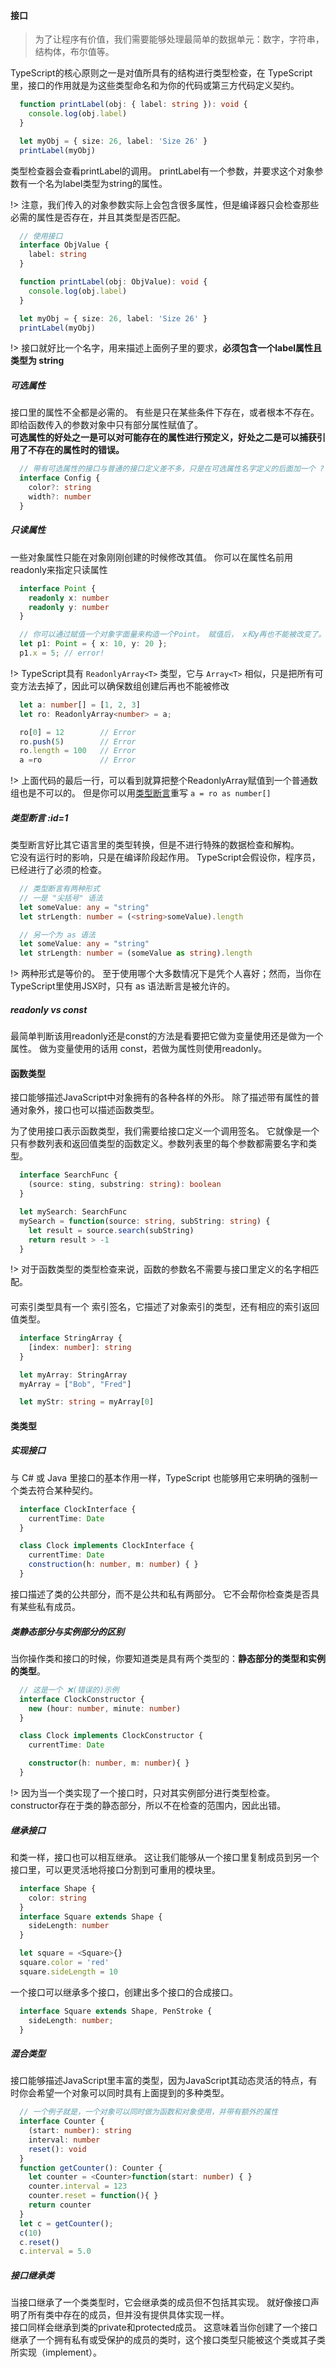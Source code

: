 #### 接口
> 为了让程序有价值，我们需要能够处理最简单的数据单元：数字，字符串，结构体，布尔值等。

TypeScript的核心原则之一是对值所具有的结构进行类型检查，在 TypeScript 里，接口的作用就是为这些类型命名和为你的代码或第三方代码定义契约。 

```ts
  function printLabel(obj: { label: string }): void {
    console.log(obj.label)
  }

  let myObj = { size: 26, label: 'Size 26' }
  printLabel(myObj)
```
类型检查器会查看printLabel的调用。 printLabel有一个参数，并要求这个对象参数有一个名为label类型为string的属性。  

!> 注意，我们传入的对象参数实际上会包含很多属性，但是编译器只会检查那些必需的属性是否存在，并且其类型是否匹配。 

```ts
  // 使用接口
  interface ObjValue {
    label: string
  }

  function printLabel(obj: ObjValue): void {
    console.log(obj.label)
  }

  let myObj = { size: 26, label: 'Size 26' }
  printLabel(myObj)
```
!> 接口就好比一个名字，用来描述上面例子里的要求，**必须包含一个label属性且类型为 string**

##### 可选属性
接口里的属性不全都是必需的。 有些是只在某些条件下存在，或者根本不存在。  
即给函数传入的参数对象中只有部分属性赋值了。  
**可选属性的好处之一是可以对可能存在的属性进行预定义，好处之二是可以捕获引用了不存在的属性时的错误。**
```ts
  // 带有可选属性的接口与普通的接口定义差不多，只是在可选属性名字定义的后面加一个 ? 符号
  interface Config {
    color?: string
    width?: number
  }
```

##### 只读属性
一些对象属性只能在对象刚刚创建的时候修改其值。 你可以在属性名前用 readonly来指定只读属性
```ts
  interface Point {
    readonly x: number
    readonly y: number
  }

  // 你可以通过赋值一个对象字面量来构造一个Point。 赋值后， x和y再也不能被改变了。
  let p1: Point = { x: 10, y: 20 };
  p1.x = 5; // error!
```
!> TypeScript具有 `ReadonlyArray<T>` 类型，它与 `Array<T>` 相似，只是把所有可变方法去掉了，因此可以确保数组创建后再也不能被修改
```ts
  let a: number[] = [1, 2, 3]
  let ro: ReadonlyArray<number> = a;

  ro[0] = 12        // Error
  ro.push(5)        // Error
  ro.length = 100   // Error
  a =ro             // Error
```
!> 上面代码的最后一行，可以看到就算把整个ReadonlyArray赋值到一个普通数组也是不可以的。 但是你可以用[类型断言](#1)重写 `a = ro as number[]`

##### 类型断言 :id=1
类型断言好比其它语言里的类型转换，但是不进行特殊的数据检查和解构。   
它没有运行时的影响，只是在编译阶段起作用。 TypeScript会假设你，程序员，已经进行了必须的检查。
```typescript
  // 类型断言有两种形式
  // 一是 "尖括号" 语法
  let someValue: any = "string"
  let strLength: number = (<string>someValue).length

  // 另一个为 as 语法
  let someValue: any = "string"
  let strLength: number = (someValue as string).length
```
!> 两种形式是等价的。 至于使用哪个大多数情况下是凭个人喜好；然而，当你在TypeScript里使用JSX时，只有 as 语法断言是被允许的。


##### readonly vs const
最简单判断该用readonly还是const的方法是看要把它做为变量使用还是做为一个属性。 做为变量使用的话用 const，若做为属性则使用readonly。


#### 函数类型
接口能够描述JavaScript中对象拥有的各种各样的外形。 除了描述带有属性的普通对象外，接口也可以描述函数类型。  

为了使用接口表示函数类型，我们需要给接口定义一个调用签名。 它就像是一个只有参数列表和返回值类型的函数定义。参数列表里的每个参数都需要名字和类型。
```ts
  interface SearchFunc {
    (source: sting, substring: string): boolean
  }

  let mySearch: SearchFunc
  mySearch = function(source: string, subString: string) {
    let result = source.search(subString)
    return result > -1
  }
```
!> 对于函数类型的类型检查来说，函数的参数名不需要与接口里定义的名字相匹配。  


#### 
可索引类型具有一个 索引签名，它描述了对象索引的类型，还有相应的索引返回值类型。
```ts
  interface StringArray {
    [index: number]: string
  }

  let myArray: StringArray
  myArray = ["Bob", "Fred"]

  let myStr: string = myArray[0]
```

#### 类类型
##### 实现接口
与 C# 或 Java 里接口的基本作用一样，TypeScript 也能够用它来明确的强制一个类去符合某种契约。
```ts
  interface ClockInterface {
    currentTime: Date
  }

  class Clock implements ClockInterface {
    currentTime: Date
    construction(h: number, m: number) { }
  }
```
接口描述了类的公共部分，而不是公共和私有两部分。 它不会帮你检查类是否具有某些私有成员。

##### 类静态部分与实例部分的区别
当你操作类和接口的时候，你要知道类是具有两个类型的：**静态部分的类型和实例的类型**。  
```ts
  // 这是一个 ❌(错误的)示例
  interface ClockConstructor {
    new (hour: number, minute: number)
  }

  class Clock implements ClockConstructor {
    currentTime: Date

    constructor(h: number, m: number){ }
  }
```
!> 因为当一个类实现了一个接口时，只对其实例部分进行类型检查。  
constructor存在于类的静态部分，所以不在检查的范围内，因此出错。


##### 继承接口
和类一样，接口也可以相互继承。 这让我们能够从一个接口里复制成员到另一个接口里，可以更灵活地将接口分割到可重用的模块里。
```ts
  interface Shape {
    color: string
  }
  interface Square extends Shape {
    sideLength: number
  }

  let square = <Square>{}
  square.color = 'red'
  square.sideLength = 10
```
一个接口可以继承多个接口，创建出多个接口的合成接口。
```ts
  interface Square extends Shape, PenStroke {
    sideLength: number;
  }
```

##### 混合类型
接口能够描述JavaScript里丰富的类型，因为JavaScript其动态灵活的特点，有时你会希望一个对象可以同时具有上面提到的多种类型。
```ts
  // 一个例子就是，一个对象可以同时做为函数和对象使用，并带有额外的属性
  interface Counter {
    (start: number): string
    interval: number
    reset(): void
  }
  function getCounter(): Counter {
    let counter = <Counter>function(start: number) { }
    counter.interval = 123
    counter.reset = function(){ }
    return counter
  }
  let c = getCounter();
  c(10)
  c.reset()
  c.interval = 5.0
```

##### 接口继承类
当接口继承了一个类类型时，它会继承类的成员但不包括其实现。 就好像接口声明了所有类中存在的成员，但并没有提供具体实现一样。  
接口同样会继承到类的private和protected成员。 这意味着当你创建了一个接口继承了一个拥有私有或受保护的成员的类时，这个接口类型只能被这个类或其子类所实现（implement）。

